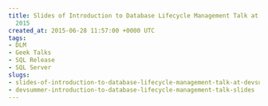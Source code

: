 ```yaml
---
title: Slides of Introduction to Database Lifecycle Management Talk at /dev/summer
  2015
created_at: 2015-06-28 11:57:00 +0000 UTC
tags:
- DLM
- Geek Talks
- SQL Release
- SQL Server
slugs:
- slides-of-introduction-to-database-lifecycle-management-talk-at-devsummer-2015
- devsummer-introduction-to-database-lifecycle-management-talk-slides
---
```

